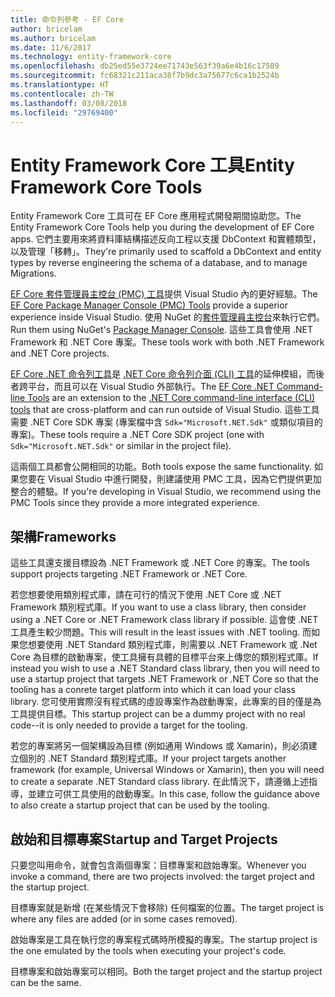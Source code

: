 ```yaml
---
title: 命令列參考 - EF Core
author: bricelam
ms.author: bricelam
ms.date: 11/6/2017
ms.technology: entity-framework-core
ms.openlocfilehash: db25ed55e3724ee71743e563f39a6e4b16c17589
ms.sourcegitcommit: fc68321c211aca38f7b9dc3a75677c6ca1b2524b
ms.translationtype: HT
ms.contentlocale: zh-TW
ms.lasthandoff: 03/08/2018
ms.locfileid: "29769400"
---
```

<a name="entity-framework-core-tools"></a><span data-ttu-id="364f7-102">Entity Framework Core 工具</span><span class="sxs-lookup"><span data-stu-id="364f7-102">Entity Framework Core Tools</span></span>
===========================
<span data-ttu-id="364f7-103">Entity Framework Core 工具可在 EF Core 應用程式開發期間協助您。</span><span class="sxs-lookup"><span data-stu-id="364f7-103">The Entity Framework Core Tools help you during the development of EF Core apps.</span></span> <span data-ttu-id="364f7-104">它們主要用來將資料庫結構描述反向工程以支援 DbContext 和實體類型，以及管理「移轉」。</span><span class="sxs-lookup"><span data-stu-id="364f7-104">They're primarily used to scaffold a DbContext and entity types by reverse engineering the schema of a database, and to manage Migrations.</span></span>

<span data-ttu-id="364f7-105">[EF Core 套件管理員主控台 (PMC) 工具][1]提供 Visual Studio 內的更好經驗。</span><span class="sxs-lookup"><span data-stu-id="364f7-105">The [EF Core Package Manager Console (PMC) Tools][1] provide a superior experience inside Visual Studio.</span></span> <span data-ttu-id="364f7-106">使用 NuGet 的[套件管理員主控台][2]來執行它們。</span><span class="sxs-lookup"><span data-stu-id="364f7-106">Run them using NuGet's [Package Manager Console][2].</span></span> <span data-ttu-id="364f7-107">這些工具會使用 .NET Framework 和 .NET Core 專案。</span><span class="sxs-lookup"><span data-stu-id="364f7-107">These tools work with both .NET Framework and .NET Core projects.</span></span>

<span data-ttu-id="364f7-108">[EF Core .NET 命令列工具][3]是 [.NET Core 命令列介面 (CLI) 工具][4]的延伸模組，而後者跨平台，而且可以在 Visual Studio 外部執行。</span><span class="sxs-lookup"><span data-stu-id="364f7-108">The [EF Core .NET Command-line Tools][3] are an extension to the [.NET Core command-line interface (CLI) tools][4] that are cross-platform and can run outside of Visual Studio.</span></span> <span data-ttu-id="364f7-109">這些工具需要 .NET Core SDK 專案 (專案檔中含 `Sdk="Microsoft.NET.Sdk"` 或類似項目的專案)。</span><span class="sxs-lookup"><span data-stu-id="364f7-109">These tools require a .NET Core SDK project (one with `Sdk="Microsoft.NET.Sdk"` or similar in the project file).</span></span>

<span data-ttu-id="364f7-110">這兩個工具都會公開相同的功能。</span><span class="sxs-lookup"><span data-stu-id="364f7-110">Both tools expose the same functionality.</span></span> <span data-ttu-id="364f7-111">如果您要在 Visual Studio 中進行開發，則建議使用 PMC 工具，因為它們提供更加整合的體驗。</span><span class="sxs-lookup"><span data-stu-id="364f7-111">If you're developing in Visual Studio, we recommend using the PMC Tools since they provide a more integrated experience.</span></span>

<a name="frameworks"></a><span data-ttu-id="364f7-112">架構</span><span class="sxs-lookup"><span data-stu-id="364f7-112">Frameworks</span></span>
----------
<span data-ttu-id="364f7-113">這些工具還支援目標設為 .NET Framework 或 .NET Core 的專案。</span><span class="sxs-lookup"><span data-stu-id="364f7-113">The tools support projects targeting .NET Framework or .NET Core.</span></span>

<span data-ttu-id="364f7-114">若您想要使用類別程式庫，請在可行的情況下使用 .NET Core 或 .NET Framework 類別程式庫。</span><span class="sxs-lookup"><span data-stu-id="364f7-114">If you want to use a class library, then consider using a .NET Core or .NET Framework class library if possible.</span></span> <span data-ttu-id="364f7-115">這會使 .NET 工具產生較少問題。</span><span class="sxs-lookup"><span data-stu-id="364f7-115">This will result in the least issues with .NET tooling.</span></span> <span data-ttu-id="364f7-116">而如果您想要使用 .NET Standard 類別程式庫，則需要以 .NET Framework 或 .Net Core 為目標的啟動專案，使工具擁有具體的目標平台來上傳您的類別程式庫。</span><span class="sxs-lookup"><span data-stu-id="364f7-116">If instead you wish to use a .NET Standard class library, then you will need to use a startup project that targets .NET Framework or .NET Core so that the tooling has a conrete target platform into which it can load your class library.</span></span> <span data-ttu-id="364f7-117">您可使用實際沒有程式碼的虛設專案作為啟動專案，此專案的目的僅是為工具提供目標。</span><span class="sxs-lookup"><span data-stu-id="364f7-117">This startup project can be a dummy project with no real code--it is only needed to provide a target for the tooling.</span></span>

<span data-ttu-id="364f7-118">若您的專案將另一個架構設為目標 (例如通用 Windows 或 Xamarin)，則必須建立個別的 .NET Standard 類別程式庫。</span><span class="sxs-lookup"><span data-stu-id="364f7-118">If your project targets another framework (for example, Universal Windows or Xamarin), then you will need to create a separate .NET Standard class library.</span></span> <span data-ttu-id="364f7-119">在此情況下，請遵循上述指導，並建立可供工具使用的啟動專案。</span><span class="sxs-lookup"><span data-stu-id="364f7-119">In this case, follow the guidance above to also create a startup project that can be used by the tooling.</span></span>

<a name="startup-and-target-projects"></a><span data-ttu-id="364f7-120">啟始和目標專案</span><span class="sxs-lookup"><span data-stu-id="364f7-120">Startup and Target Projects</span></span>
---------------------------
<span data-ttu-id="364f7-121">只要您叫用命令，就會包含兩個專案：目標專案和啟始專案。</span><span class="sxs-lookup"><span data-stu-id="364f7-121">Whenever you invoke a command, there are two projects involved: the target project and the startup project.</span></span>

<span data-ttu-id="364f7-122">目標專案就是新增 (在某些情況下會移除) 任何檔案的位置。</span><span class="sxs-lookup"><span data-stu-id="364f7-122">The target project is where any files are added (or in some cases removed).</span></span>

<span data-ttu-id="364f7-123">啟始專案是工具在執行您的專案程式碼時所模擬的專案。</span><span class="sxs-lookup"><span data-stu-id="364f7-123">The startup project is the one emulated by the tools when executing your project's code.</span></span>

<span data-ttu-id="364f7-124">目標專案和啟始專案可以相同。</span><span class="sxs-lookup"><span data-stu-id="364f7-124">Both the target project and the startup project can be the same.</span></span>


  [1]: powershell.md
  [2]: https://docs.microsoft.com/nuget/tools/package-manager-console
  [3]: dotnet.md
  [4]: https://docs.microsoft.com/dotnet/core/tools/
